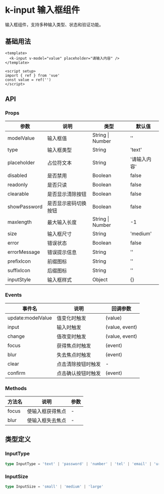 # k-input 输入框组件

输入框组件，支持多种输入类型、状态和验证功能。

## 基础用法

```vue
<template>
  <k-input v-model="value" placeholder="请输入内容" />
</template>

<script setup>
import { ref } from 'vue'
const value = ref('')
</script>
```

## API

### Props

| 参数 | 说明 | 类型 | 默认值 |
|------|------|------|--------|
| modelValue | 输入框值 | String \| Number | '' |
| type | 输入框类型 | String | 'text' |
| placeholder | 占位符文本 | String | '请输入内容' |
| disabled | 是否禁用 | Boolean | false |
| readonly | 是否只读 | Boolean | false |
| clearable | 是否显示清除按钮 | Boolean | false |
| showPassword | 是否显示密码切换按钮 | Boolean | false |
| maxlength | 最大输入长度 | String \| Number | -1 |
| size | 输入框尺寸 | String | 'medium' |
| error | 错误状态 | Boolean | false |
| errorMessage | 错误提示信息 | String | '' |
| prefixIcon | 前缀图标 | String | '' |
| suffixIcon | 后缀图标 | String | '' |
| inputStyle | 输入框样式 | Object | {} |

### Events

| 事件名 | 说明 | 回调参数 |
|--------|------|----------|
| update:modelValue | 值变化时触发 | (value) |
| input | 输入时触发 | (value, event) |
| change | 值改变时触发 | (value, event) |
| focus | 获得焦点时触发 | (event) |
| blur | 失去焦点时触发 | (event) |
| clear | 点击清除按钮时触发 | - |
| confirm | 点击确认按钮时触发 | (event) |

### Methods

| 方法名 | 说明 | 参数 |
|--------|------|------|
| focus | 使输入框获得焦点 | - |
| blur | 使输入框失去焦点 | - |

## 类型定义

### InputType

```typescript
type InputType = 'text' | 'password' | 'number' | 'tel' | 'email' | 'url'
```

### InputSize

```typescript
type InputSize = 'small' | 'medium' | 'large'
```